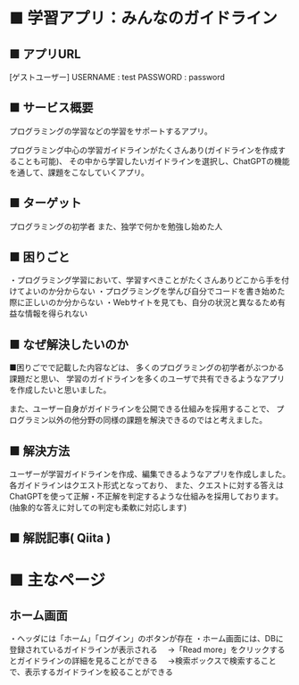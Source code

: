 # ■ 学習アプリ：みんなのガイドライン

## ■ アプリURL
[ゲストユーザー]
USERNAME : test
PASSWORD : password

## ■ サービス概要
プログラミングの学習などの学習をサポートするアプリ。

プログラミング中心の学習ガイドラインがたくさんあり(ガイドラインを作成することも可能)、
その中から学習したいガイドラインを選択し、ChatGPTの機能を通して、課題をこなしていくアプリ。

## ■ ターゲット
プログラミングの初学者
また、独学で何かを勉強し始めた人

## ■ 困りごと
・プログラミング学習において、学習すべきことがたくさんありどこから手を付けてよいのか分からない
・プログラミングを学んび自分でコードを書き始めた際に正しいのか分からない
・Webサイトを見ても、自分の状況と異なるため有益な情報を得られない

## ■ なぜ解決したいのか
■困りごでで記載した内容などは、
多くのプログラミングの初学者がぶつかる課題だと思い、
学習のガイドラインを多くのユーザで共有できるようなアプリを作成したいと思いました。

また、ユーザー自身がガイドラインを公開できる仕組みを採用することで、
プログラミン以外の他分野の同様の課題を解決できるのではと考えました。

## ■ 解決方法
ユーザーが学習ガイドラインを作成、編集できるようなアプリを作成しました。
各ガイドラインはクエスト形式となっており、
また、クエストに対する答えはChatGPTを使って正解・不正解を判定するような仕組みを採用しております。
(抽象的な答えに対しての判定も柔軟に対応します)

## ■ 解説記事( Qiita )

# ■ 主なページ

## ホーム画面
・ヘッダには「ホーム」「ログイン」のボタンが存在
・ホーム画面には、DBに登録されているガイドラインが表示される
　→「Read more」をクリックするとガイドラインの詳細を見ることができる
　→検索ボックスで検索することで、表示するガイドラインを絞ることができる

